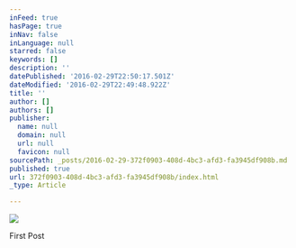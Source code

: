 ```yaml
---
inFeed: true
hasPage: true
inNav: false
inLanguage: null
starred: false
keywords: []
description: ''
datePublished: '2016-02-29T22:50:17.501Z'
dateModified: '2016-02-29T22:49:48.922Z'
title: ''
author: []
authors: []
publisher:
  name: null
  domain: null
  url: null
  favicon: null
sourcePath: _posts/2016-02-29-372f0903-408d-4bc3-afd3-fa3945df908b.md
published: true
url: 372f0903-408d-4bc3-afd3-fa3945df908b/index.html
_type: Article

---
```

![](https://the-grid-user-content.s3-us-west-2.amazonaws.com/547252af-f49d-457d-9213-9ab678b47a04.JPG)

First Post